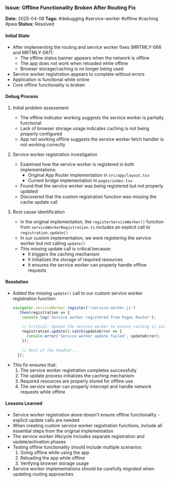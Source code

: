 ### Issue: Offline Functionality Broken After Routing Fix
**Date:** 2025-04-08
**Tags:** #debugging #service-worker #offline #caching #pwa
**Status:** Resolved

#### Initial State
- After implementing the routing and service worker fixes (MRTMLY-066 and MRTMLY-067):
  - The offline status banner appears when the network is offline
  - The app does not work when reloaded while offline
  - Browser storage/caching is no longer being used
- Service worker registration appears to complete without errors
- Application is functional while online
- Core offline functionality is broken

#### Debug Process
1. Initial problem assessment
   - The offline indicator working suggests the service worker is partially functional
   - Lack of browser storage usage indicates caching is not being properly configured
   - App not working offline suggests the service worker fetch handler is not working correctly

2. Service worker registration investigation
   - Examined how the service worker is registered in both implementations:
     - Original App Router implementation in `src/app/layout.tsx`
     - Current bridge implementation in `pages/index.tsx`
   - Found that the service worker was being registered but not properly updated
   - Discovered that the custom registration function was missing the cache update call

3. Root cause identification
   - In the original implementation, the `registerServiceWorker()` function from `serviceWorkerRegistration.ts` includes an explicit call to `registration.update()`
   - In our custom implementation, we were registering the service worker but not calling `update()`
   - This missing update call is critical because:
     - It triggers the caching mechanism
     - It initializes the storage of required resources
     - It ensures the service worker can properly handle offline requests

#### Resolution
- Added the missing `update()` call to our custom service worker registration function:
  ```typescript
  navigator.serviceWorker.register('/service-worker.js')
    .then(registration => {
      console.log('Service worker registered from Pages Router');
      
      // Critical: Update the service worker to ensure caching is initialized
      registration.update().catch(updateError => {
        console.error('Service worker update failed', updateError);
      });
      
      // Rest of the handler...
    });
  ```
- This fix ensures that:
  1. The service worker registration completes successfully
  2. The update process initializes the caching mechanism
  3. Required resources are properly stored for offline use
  4. The service worker can properly intercept and handle network requests while offline

#### Lessons Learned
- Service worker registration alone doesn't ensure offline functionality - explicit update calls are needed
- When creating custom service worker registration functions, include all essential steps from the original implementation
- The service worker lifecycle includes separate registration and update/activation phases
- Testing offline functionality should include multiple scenarios:
  1. Going offline while using the app
  2. Reloading the app while offline
  3. Verifying browser storage usage
- Service worker implementations should be carefully migrated when updating routing approaches